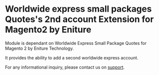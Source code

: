 # Worldwide express small packages Quotes's 2nd account Extension for Magento2 by Eniture

Module is dependant on Worldwide Express Small Package Quotes for Magento 2 by Eniture Technology. 

It provides the ability to add a second worldwide express account.

For any informational inquiry, please contact us on [support](https://eniture.com/contact/).
